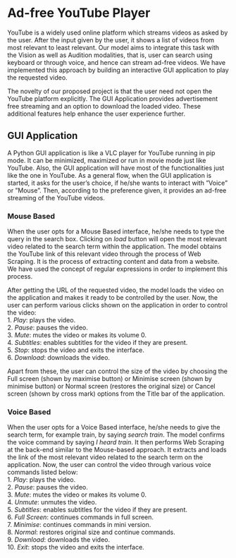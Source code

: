 # Ad-free YouTube Player

<p>YouTube is a widely used online platform which streams videos as asked by the user. After the input given by the user, it shows a list of videos from most relevant to least
relevant. Our model aims to integrate this task with the Vision as well as Audition modalities, that is, user can search using keyboard or through voice, and hence can stream ad-free videos. We have implemented this approach by building an interactive GUI application to play the requested video.<br></p>

<p>The novelty of our proposed project is that the user need not open the YouTube platform explicitly. The GUI Application provides advertisement free streaming and an option to download the loaded video. These additional features help enhance the user experience further.</p>

## GUI Application
<p>A Python GUI application is like a VLC player for YouTube running in pip mode. It can be minimized, maximized or run in movie mode just like YouTube. Also, the GUI application will have most of the functionalities just like the one in YouTube. As a general flow, when the GUI application is started, it asks for the user’s choice, if he/she wants to interact with ”Voice” or ”Mouse”. Then, according to the preference given, it provides an ad-free streaming of the YouTube videos.</p>

### Mouse Based
<p>When the user opts for a Mouse Based interface, he/she needs to type the query in the search box. Clicking on <em>load</em> button will open the most relevant video related to the search term within the application. The model obtains the YouTube link of this relevant video through the process of Web Scraping. It is the process of extracting content and data from a website. We have used the concept of regular expressions in order to implement this process.</p>
<p>After getting the URL of the requested video, the model loads the video on the application and makes it ready to be controlled by the user. Now, the user can perform various clicks shown on the application in order to control the video:<br>
  1. <em>Play</em>: plays the video.<br>
  2. <em>Pause</em>: pauses the video.<br>
  3. <em>Mute</em>: mutes the video or makes its volume 0.<br>
  4. <em>Subtitles</em>: enables subtitles for the video if they are present.<br>
  5. <em>Stop</em>: stops the video and exits the interface.<br>
  6. <em>Download</em>: downloads the video.<br></p>
<p>Apart from these, the user can control the size of the video by choosing the Full screen (shown by maximise button) or Minimise screen (shown by minimise button) or Normal screen (restores the original size) or Cancel screen (shown by cross mark) options from the Title bar of the application.</p>

### Voice Based
<p>When the user opts for a Voice Based interface, he/she needs to give the search term, for example train, by saying <em>search train</em>. The model confirms the voice command by saying <em>I heard train</em>. It then performs Web Scraping at the back-end similar to the Mouse-based approach. It extracts and loads the link of the most relevant video related to the search term on the application. Now, the user can control the video through various voice commands listed below:<br>
  1. <em>Play</em>: plays the video.<br>
  2. <em>Pause</em>: pauses the video.<br>
  3. <em>Mute</em>: mutes the video or makes its volume 0.<br>
  4. <em>Unmute</em>: unmutes the video.<br>
  5. <em>Subtitles</em>: enables subtitles for the video if they are present.<br>
  6. <em>Full Screen</em>: continues commands in full screen.<br>
  7. <em>Minimise</em>: continues commands in mini version.<br>
  8. <em>Normal</em>: restores original size and continue commands.<br>
  9. <em>Download</em>: downloads the video.<br>
  10. <em>Exit</em>: stops the video and exits the interface.<br>
